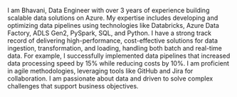 I am Bhavani, Data Engineer with over 3 years of experience building scalable data solutions on Azure. My expertise includes developing and optimizing data pipelines using technologies like Databricks, Azure Data Factory, ADLS Gen2, PySpark, SQL, and Python. I have a strong track record of delivering high-performance, cost-effective solutions for data ingestion, transformation, and loading, handling both batch and real-time data. For example, I successfully implemented data pipelines that increased data processing speed by 15% while reducing costs by 10%. I am proficient in agile methodologies, leveraging tools like GitHub and Jira for collaboration. I am passionate about data and driven to solve complex challenges that support business objectives.
